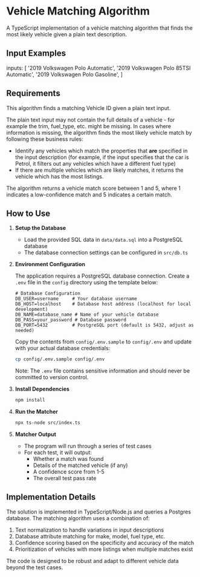 # Vehicle Matching Algorithm

A TypeScript implementation of a vehicle matching algorithm that finds the most likely vehicle given a plain text description.

## Input Examples

inputs: [
'2019 Volkswagen Polo Automatic',
'2019 Volkswagen Polo 85TSI Automatic',
'2019 Volkswagen Polo Gasoline',
]

## Requirements

This algorithm finds a matching Vehicle ID given a plain text input.

The plain text input may not contain the full details of a vehicle - for example the trim, fuel_type, etc. might be missing. In cases where information is missing, the algorithm finds the most likely vehicle match by following these business rules:

- Identify any vehicles which match the properties that **are** specified in the input description (for example, if the input specifies that the car is Petrol, it filters out any vehicles which have a different fuel type)
- If there are multiple vehicles which are likely matches, it returns the vehicle which has the most listings.

The algorithm returns a vehicle match score between 1 and 5, where 1 indicates a low-confidence match and 5 indicates a certain match.

## How to Use

1. **Setup the Database**
   - Load the provided SQL data in `data/data.sql` into a PostgreSQL database
   - The database connection settings can be configured in `src/db.ts`

2. **Environment Configuration**

   The application requires a PostgreSQL database connection. Create a `.env` file in the `config` directory using the template below:

   ```
   # Database Configuration
   DB_USER=username     # Your database username
   DB_HOST=localhost    # Database host address (localhost for local development)
   DB_NAME=database_name # Name of your vehicle database
   DB_PASS=your_password # Database password
   DB_PORT=5432         # PostgreSQL port (default is 5432, adjust as needed)
   ```

   Copy the contents from `config/.env.sample` to `config/.env` and update with your actual database credentials:
   ```bash
   cp config/.env.sample config/.env
   ```

   Note: The `.env` file contains sensitive information and should never be committed to version control.

3. **Install Dependencies**
   ```bash
   npm install
   ```

4. **Run the Matcher**
   ```bash
   npx ts-node src/index.ts
   ```

5. **Matcher Output**
   - The program will run through a series of test cases
   - For each test, it will output:
     - Whether a match was found
     - Details of the matched vehicle (if any)
     - A confidence score from 1-5
     - The overall test pass rate

## Implementation Details

The solution is implemented in TypeScript/Node.js and queries a Postgres database. The matching algorithm uses a combination of:

1. Text normalization to handle variations in input descriptions
2. Database attribute matching for make, model, fuel type, etc.
3. Confidence scoring based on the specificity and accuracy of the match
4. Prioritization of vehicles with more listings when multiple matches exist

The code is designed to be robust and adapt to different vehicle data beyond the test cases.